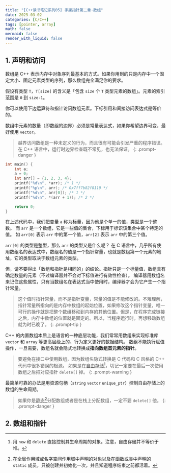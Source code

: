 ```yaml
---
title: "[C++读书笔记系列05] 手撕指针第二章·数组"
date: 2025-03-02
categories: [C/C++]
tags: [pointer, array]
math: false
mermaid: false
render_with_liquid: false
---
```


## 1. 声明和访问

数组是 C++ 表示内存中对象序列最基本的方式。如果你用到的只是内存中一个固定大小、固定元素类型的序列，那么数组完全满足你的要求。

假设有类型 `T`，`T[size]` 的含义是「包含 `size` 个 `T` 类型元素的数组」。元素的索引范围是 `0` 到 `size-1`。

你可以使用下边运算符和指针访问数组元素。下标引用和间接访问表达式是等价的。

数组中元素的数量（即数组的边界）必须是常量表达式，如果你希望边界可变，最好使用 `vector`。

> 越界访问数组是一种未定义的行为，而且很有可能会引发严重的程序错误。在 C++ 语言中，运行时边界检查既不常见，也无法保证。
{: .prompt-danger }

```c
int main() {
    int a;
    a = 0;
    int arr[] = {1, 2, 3, 4};
    printf("%d\n", *arr); /* 1 */
    printf("%p\n", arr); /* 0x7ff7b82f8110 */
    printf("%d\n", arr[0]); /* 1 */
    printf("%d\n", *(arr + 1)); /* 2 */

    return 0;
}
```

在上述代码中，我们把变量 `a` 称为标量，因为他是个单一的值，类型是一个整数。
而 `arr` 是一个数组，它是一些值的集合，下标用于标识该集合中某个特定的值。
如 `arr[0]` 表示 `arr` 中的第一个值，`arr[2]` 表示 `arr` 中的第三个值。

`arr[0]` 的类型是整型，那么 `arr` 的类型又是什么呢？
在 C 语言中，几乎所有使用数组名的表达式中，数组名的值是一个指针常量，也就是数组第一个元素的地址，它的类型取决于数组元素的类型。

但，请不要得出「数组和指针是相同的」的结论。指针只是一个标量值，数组具有确定数量的元素（不过编译器并不会对下标值进行有效性检查）。
编译器用数组名来记住这些属性，只有当数组名在表达式当中使用时，编译器才会为它产生一个指针常量。

> 这个值时指针常量，而不是指针变量，常量的值是不能修改的。不难理解，指针常量所指向的是内存中数组的起始位置，如果修改这个指针变量，唯一可行的操作就是把整个数组移动到内存的其他位置。但是，在程序完成链接之后，内存中数组的位置就是固定的。所以，当程序运行时，再想移动数组就为时已晚了。
{: .prompt-tip }

C++ 的内置数组本质上是语言的一种底层功能，我们常常用数组来实现标准库 `vector` 和 `array` 等更高层级上的、行为定义更好的数据结构。
数组不能执行赋值操作，一旦需要，数组名就会隐式地转换成**指向数组首元素的指针**。

> 要避免在接口中使用数组，因为数组名隐式转换是 C 代码和 C 风格的 C++ 代码中很多错误的根源。
> 如果是在<u>自由存储</u>[^free_store]，切记一定要在最后一次使用数组之后把对应指针 `delete[]` 掉。
{: .prompt-warning }

最简单可靠的办法是用资源句柄（`string` `vector` `unique_ptr`）控制自由存储上的数组的生命周期。

> 如果你是<u>静态</u>[^static]分配数组或者是在栈上分配数组，一定不要 `delete[]` 他。
{: .prompt-danger }

## 2. 数组和指针


[^free_store]: 用 `new` 和 `delete` 直接控制其生命周期的对象。注意，自由存储并不等价于堆。
[^static]: 在全局作用域或名字空间作用域中声明的对象以及在函数或类中声明的 `static` 成员，只被创建并初始化一次，并且知道程序结束之前都活着。 
